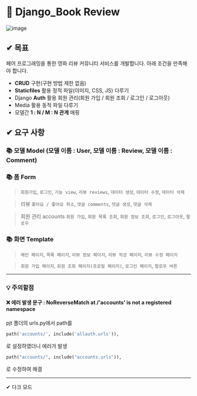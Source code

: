 # 📖 Django_Book Review
![image](https://user-images.githubusercontent.com/99783474/199030424-b19938a6-15f2-4635-bcde-49a0a2fc8cc1.png)



## ✔ 목표
페어 프로그래밍을 통한 영화 리뷰 커뮤니티 서비스를 개발합니다. 아래 조건을 만족해야 합니다.

- **CRUD** 구현(구현 방법 제한 없음)
- **Staticfiles** 활용 정적 파일(이미지, CSS, JS) 다루기
- Django **Auth** 활용 회원 관리(회원 가입 / 회원 조회 / 로그인 / 로그아웃)
- Media 활용 동적 파일 다루기
- 모델간 **1 : N / M : N 관계** 매핑

## ✔ 요구 사항

### 📚 모델 Model (모델 이름 : User, 모델 이름 : Review, 모델 이름 : Comment)


### 📚 **폼 Form** 

> `회원가입`, `로그인`, `기능 view`, `리뷰 reviews`, `데이터 생성`, `데이터 수정`, `데이터 삭제`

> 리뷰 `좋아요 / 좋아요 취소`, `댓글 comments`, `댓글 생성`, `댓글 삭제`

> 회원 관리 accounts `회원 가입`, `회원 목록 조회`, `회원 정보 조회`, `로그인`, `로그아웃`, `팔로우`


### 📚 화면 Template

> `메인 페이지`, `목록 페이지`, `리뷰 정보 페이지`, `리뷰 작성 페이지`, `리뷰 수정 페이지`

> `회원 가입 페이지`, `회원 조회 페이지(프로필 페이지)`, `로그인 페이지`, `팔로우 버튼`


---

### 💡 주의할점
#### ❌ 에러 발생 문구 : NoReverseMatch at /'accounts' is not a registered namespace

pjt 폴더의 urls.py에서 path를 

```python
path('accounts/', include('allauth.urls')),
```

로 설정하였더니 에러가 발생
```python 
path("accounts/", include("accounts.urls")),
```
로 수정하여 해결

---

✔ 다크 모드 









